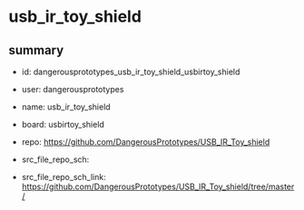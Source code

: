 # usb_ir_toy_shield
 
## summary 
* id: dangerousprototypes_usb_ir_toy_shield_usbirtoy_shield
* user: dangerousprototypes
* name: usb_ir_toy_shield
* board: usbirtoy_shield
* repo: https://github.com/DangerousPrototypes/USB_IR_Toy_shield



* src_file_repo_sch: 
* src_file_repo_sch_link: https://github.com/DangerousPrototypes/USB_IR_Toy_shield/tree/master/




